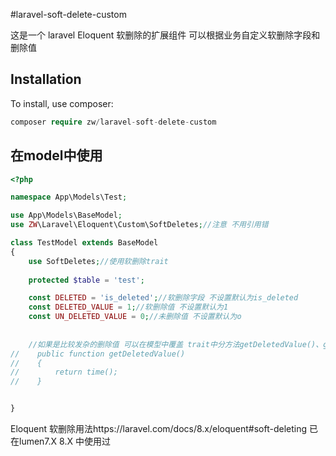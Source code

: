 #laravel-soft-delete-custom

这是一个 laravel Eloquent 软删除的扩展组件
可以根据业务自定义软删除字段和删除值


## Installation

To install, use composer:

```php
composer require zw/laravel-soft-delete-custom
```


## 在model中使用
```php
<?php

namespace App\Models\Test;

use App\Models\BaseModel;
use ZW\Laravel\Eloquent\Custom\SoftDeletes;//注意 不用引用错

class TestModel extends BaseModel
{
    use SoftDeletes;//使用软删除trait
    
    protected $table = 'test';

    const DELETED = 'is_deleted';//软删除字段 不设置默认为is_deleted
    const DELETED_VALUE = 1;//软删除值 不设置默认为1
    const UN_DELETED_VALUE = 0;//未删除值 不设置默认为o
    
    
    //如果是比较发杂的删除值 可以在模型中覆盖 trait中分方法getDeletedValue()、getUnDeletedValue()
//    public function getDeletedValue()
//    {
//        return time();
//    }    


}
```


Eloquent 软删除用法https://laravel.com/docs/8.x/eloquent#soft-deleting
已在lumen7.X 8.X 中使用过







